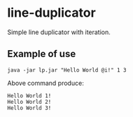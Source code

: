 # line-duplicator
Simple line duplicator with iteration.

## Example of use
```
java -jar lp.jar "Hello World @i!" 1 3
```
Above command produce:
```
Hello World 1!
Hello World 2!
Hello World 3!
```
